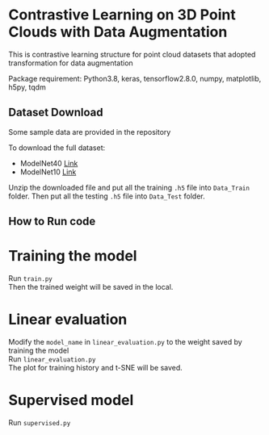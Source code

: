 # Contrastive Learning on 3D Point Clouds with Data Augmentation
This is contrastive learning structure for point cloud datasets that adopted transformation for data augmentation  
  
Package requirement: Python3.8, keras, tensorflow2.8.0, numpy, matplotlib, h5py, tqdm

## Dataset Download
Some sample data are provided in the repository   
  
To download the full dataset:
- ModelNet40 [Link](https://shapenet.cs.stanford.edu/media/modelnet40_ply_hdf5_2048.zip)
- ModelNet10 [Link](https://cloud.tsinghua.edu.cn/f/b3d9fe3e2a514def8097/)  

Unzip the downloaded file and put all the training `.h5` file into `Data_Train` folder. Then put all the testing `.h5` file into `Data_Test` folder.

## How to Run code
# Training the model
Run `train.py`  
Then the trained weight will be saved in the local.

# Linear evaluation
Modify the `model_name` in `linear_evaluation.py` to the weight saved by training the model  
Run `linear_evaluation.py`  
The plot for training history and t-SNE  will be saved.

# Supervised model
Run `supervised.py`
